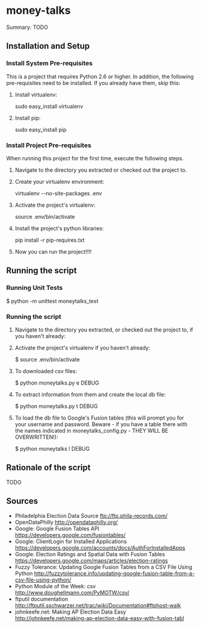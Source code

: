 money-talks
===========

Summary: TODO

Installation and Setup
----------------------

### Install System Pre-requisites

This is a project that requires Python 2.6 or higher. In addition, the
following pre-requisites need to be installed. If you already have
them, skip this:

1. Install virtualenv:

    sudo easy_install virtualenv 

2. Install pip:

    sudo easy_install pip

### Install Project Pre-requisites

When running this project for the first time, execute the following
steps. 

1. Navigate to the directory you extracted or checked out the
project to.

2. Create your virtualenv environment:

    virtualenv --no-site-packages .env 

3. Activate the project's virtualenv:

    source .env/bin/activate

4. Install the project's python libraries:

    pip install -r pip-requires.txt

5. Now you can run the project!!!!

Running the script
------------------

### Running Unit Tests

$ python -m unittest moneytalks_test

### Running the script

1. Navigate to the directory you extracted, or checked out the project
   to, if you haven't already:

2. Activate the project's virtualenv if you haven't already:

   $ source .env/bin/activate

3. To downloaded csv files:

   $ python moneytalks.py e DEBUG
   
4. To extract information from them and create the local db file:

   $ python moneytalks.py t DEBUG

5. To load the db file to Google's Fusion tables (this will prompt you
for your username and password. Beware - if you have a table there
with the names indicated in moneytalks_config.py - THEY WILL BE
OVERWRITTEN!):

   $ python moneytalks l DEBUG

Rationale of the script
-----------------------

TODO

Sources 
-------

- Philadelphia Election Data Source
  ftp://ftp.phila-records.com/
- OpenDataPhilly
  http://opendataphilly.org/
- Google: Google Fusion Tables API
  https://developers.google.com/fusiontables/
- Google: ClientLogin for Installed Applications
  https://developers.google.com/accounts/docs/AuthForInstalledApps
- Google: Election Ratings and Spatial Data with Fusion Tables
  https://developers.google.com/maps/articles/election-ratings
- Fuzzy Tolerance: Updating Google Fusion Tables from a CSV File Using Python
  http://fuzzytolerance.info/updating-google-fusion-table-from-a-csv-file-using-python/ 
- Python Module of the Week: csv
  http://www.doughellmann.com/PyMOTW/csv/
- ftputil documentation
  http://ftputil.sschwarzer.net/trac/wiki/Documentation#ftphost-walk
- johnkeefe.net: Making AP Election Data Easy
  http://johnkeefe.net/making-ap-election-data-easy-with-fusion-tabl